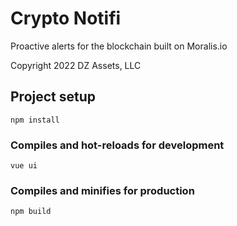 # Crypto Notifi
Proactive alerts for the blockchain built on Moralis.io

Copyright 2022 DZ Assets, LLC
## Project setup
```
npm install
```

### Compiles and hot-reloads for development
```
vue ui
```

### Compiles and minifies for production
```
npm build
```

